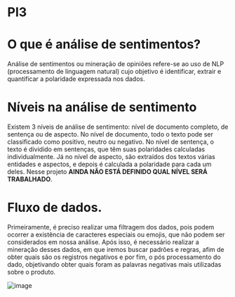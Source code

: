 # PI3

# O que é análise de sentimentos? 
Análise de sentimentos ou mineração de opiniões refere-se ao uso de NLP (processamento de linguagem natural) cujo objetivo é identificar, extrair e quantificar a polaridade expressada nos dados.

# Níveis na análise de sentimento
Existem 3 níveis de análise de sentimento: nível de documento completo, de sentença ou de aspecto. No nível de documento, todo o texto pode ser classificado como positivo, neutro ou negativo. No nível de sentença, o texto é dividido em sentenças, que têm suas polaridades calculadas individualmente. Já no nível de aspecto, são extraídos dos textos
várias entidades e aspectos, e depois é calculada a polaridade para cada um deles.
Nesse projeto **AINDA NÃO ESTÁ DEFINIDO QUAL NÍVEL SERÁ TRABALHADO**.

# Fluxo de dados.
Primeiramente, é preciso realizar uma filtragem dos dados, pois podem ocorrer a existência de caracteres especiais ou emojis, que não podem ser considerados em nossa análise. Após isso, é necessário realizar a mineração desses dados, em que iremos buscar padrões e regras, afim de obter quais são os registros negativos e por fim, o pós processamento do dado, objetivando obter quais foram as palavras negativas mais utilizadas sobre o produto.

![image](https://user-images.githubusercontent.com/40871824/142950430-3d68db30-165e-4793-988c-db8e939b5661.png)
